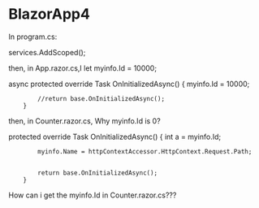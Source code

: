 # BlazorApp4

In program.cs:

services.AddScoped<MyInfo>();

then, in App.razor.cs,I let myinfo.Id = 10000;

 async protected override Task OnInitializedAsync()
        {
            myinfo.Id = 10000;



            //return base.OnInitializedAsync();
        }

then, in Counter.razor.cs, Why myinfo.Id is 0?

 protected override Task OnInitializedAsync()
        {
            int a = myinfo.Id;

            myinfo.Name = httpContextAccessor.HttpContext.Request.Path;

            
            return base.OnInitializedAsync();
        }

How can i get the myinfo.Id in Counter.razor.cs???

